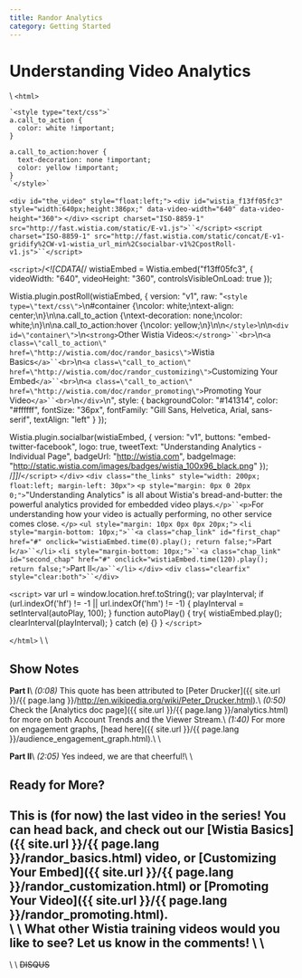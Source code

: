 ```yaml
---
title: Randor Analytics
category: Getting Started
---
```


# Understanding Video Analytics

\\
`<html>`



    `<style type="text/css">`
    a.call_to_action {
      color: white !important;
    }

    a.call_to_action:hover {
      text-decoration: none !important;
      color: yellow !important;
    }
    `</style>`
`<div id="the_video" style="float:left;">`
`<div id="wistia_f13ff05fc3" style="width:640px;height:386px;" data-video-width="640" data-video-height="360">`&nbsp;`</div>`
`<script charset="ISO-8859-1" src="http://fast.wistia.com/static/E-v1.js">``</script>`
`<script charset="ISO-8859-1" src="http://fast.wistia.com/static/concat/E-v1-gridify%2CW-v1-wistia_url_min%2Csocialbar-v1%2CpostRoll-v1.js">``</script>`

`<script>`/*<![CDATA[*/
wistiaEmbed = Wistia.embed("f13ff05fc3", {
    videoWidth: "640",
    videoHeight: "360",
    controlsVisibleOnLoad: true
});

Wistia.plugin.postRoll(wistiaEmbed, {
    version: "v1",
    raw: "`<style type=\"text/css\">`\n#container {\ncolor: white;\ntext-align: center;\n}\n\na.call_to_action {\ntext-decoration: none;\ncolor: white;\n}\n\na.call_to_action:hover {\ncolor: yellow;\n}\n\n`</style>`\n\n`<div id=\"container\">`\n`<strong>`Other Wistia Videos:`</strong>``<br>`\n`<a class=\"call_to_action\" href=\"http://wistia.com/doc/randor_basics\">`Wistia Basics`</a>``<br>`\n`<a class=\"call_to_action\" href=\"http://wistia.com/doc/randor_customizing\">`Customizing Your Embed`</a>``<br>`\n`<a class=\"call_to_action\" href=\"http://wistia.com/doc/randor_promoting\">`Promoting Your Video`</a>``<br>`\n`</div>`\n",
    style: {
    backgroundColor: "#141314",
    color: "#ffffff",
    fontSize: "36px",
    fontFamily: "Gill Sans, Helvetica, Arial, sans-serif",
    textAlign: "left"
    }
});

Wistia.plugin.socialbar(wistiaEmbed, {
    version: "v1",
    buttons: "embed-twitter-facebook",
    logo: true,
    tweetText: "Understanding Analytics - Individual Page",
    badgeUrl: "http://wistia.com",
    badgeImage: "http://static.wistia.com/images/badges/wistia_100x96_black.png"
});
/*]]*/`</script>`
`</div>`
`<div class="the_links" style="width: 200px; float:left; margin-left: 30px">`
`<p style="margin: 0px 0 20px 0;">`"Understanding Analytics" is all about Wistia's bread-and-butter: the powerful analytics provided for embedded video plays.`</p>``<p>`For understanding how your video is actually performing, no other service comes close. `</p>`
`<ul style="margin: 10px 0px 0px 20px;">`
`<li style="margin-bottom: 10px;">``<a class="chap_link" id="first_chap" href="#" onclick="wistiaEmbed.time(0).play(); return false;">`Part I`</a>``</li>`
`<li style="margin-bottom: 10px;">``<a class="chap_link" id="second_chap" href="#" onclick="wistiaEmbed.time(120).play(); return false;">`Part II`</a>``</li>`
`</div>`
`<div class="clearfix" style="clear:both">``</div>`

`<script>`
var url = window.location.href.toString();
var playInterval;
if (url.indexOf('hf') != -1 || url.indexOf('hm') != -1)
{
    playInterval = setInterval(autoPlay, 100);
}
function autoPlay()
{
    try{
    wistiaEmbed.play();
    clearInterval(playInterval);
    } catch (e) {}
}
`</script>`

`</html>`
\\
\\
## Show Notes

**Part I**\\
*(0:08)* This quote has been attributed to [Peter Drucker]({{ site.url }}/{{ page.lang }}/http://en.wikipedia.org/wiki/Peter_Drucker.html).\\
*(0:50)* Check the [Analytics doc page]({{ site.url }}/{{ page.lang }}/analytics.html) for more on both Account Trends and the Viewer Stream.\\
*(1:40)* For more on engagement graphs, [head here]({{ site.url }}/{{ page.lang }}/audience_engagement_graph.html).\\
\\

**Part II**\\
*(2:05)* Yes indeed, we are that cheerful!\\
\\
## Ready for More?

This is (for now) the last video in the series!  You can head back, and check out our [Wistia Basics]({{ site.url }}/{{ page.lang }}/randor_basics.html) video, or [Customizing Your Embed]({{ site.url }}/{{ page.lang }}/randor_customization.html) or [Promoting Your Video]({{ site.url }}/{{ page.lang }}/randor_promoting.html).  
\\
\\
What other Wistia training videos would you like to see?  Let us know in the comments!
\\
\\
----
\\
\\
~~DISQUS~~
